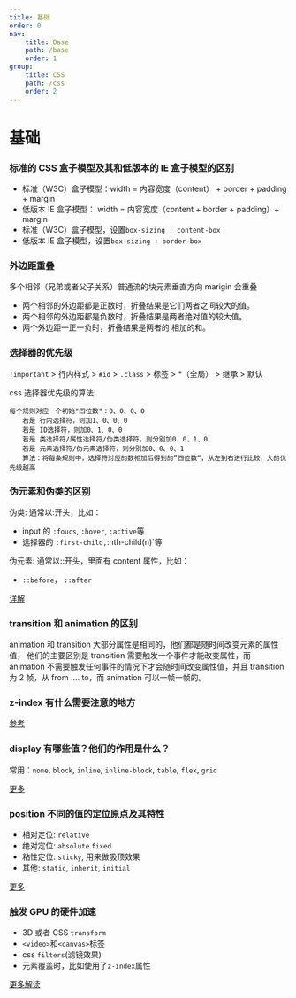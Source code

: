 ```yaml
---
title: 基础
order: 0
nav:
    title: Base
    path: /base
    order: 1
group:
    title: CSS
    path: /css
    order: 2
---
```


# 基础

### 标准的 CSS 盒子模型及其和低版本的 IE 盒子模型的区别

-   标准（W3C）盒子模型：width = 内容宽度（content） + border + padding + margin
-   低版本 IE 盒子模型： width = 内容宽度（content + border + padding）+ margin
-   标准（W3C）盒子模型，设置`box-sizing : content-box`
-   低版本 IE 盒子模型，设置`box-sizing : border-box`

### 外边距重叠

多个相邻（兄弟或者父子关系）普通流的块元素垂直方向 marigin 会重叠

-   两个相邻的外边距都是正数时，折叠结果是它们两者之间较大的值。
-   两个相邻的外边距都是负数时，折叠结果是两者绝对值的较大值。
-   两个外边距一正一负时，折叠结果是两者的 相加的和。

### 选择器的优先级

`!important` > 行内样式 > `#id` > `.class` > 标签 > \*（全局） > 继承 > 默认

css 选择器优先级的算法:

```
每个规则对应一个初始"四位数"：0、0、0、0
　　若是 行内选择符，则加1、0、0、0
　　若是 ID选择符，则加0、1、0、0
　　若是 类选择符/属性选择符/伪类选择符，则分别加0、0、1、0
　　若是 元素选择符/伪元素选择符，则分别加0、0、0、1
　　算法：将每条规则中，选择符对应的数相加后得到的”四位数“，从左到右进行比较，大的优先级越高
```

### 伪元素和伪类的区别

伪类: 通常以:开头，比如：

-   input 的 `:foucs`, `:hover`, `:active`等
-   选择器的 `:first-child,`:nth-child(n)`等

伪元素: 通常以::开头，里面有 content 属性，比如：

-   `::before`， `::after`

[详解](https://github.com/lgwebdream/FE-Interview/issues/18)

### transition 和 animation 的区别

animation 和 transition 大部分属性是相同的，他们都是随时间改变元素的属性值，
他们的主要区别是 transition 需要触发一个事件才能改变属性，而 animation 不需要触发任何事件的情况下才会随时间改变属性值，并且 transition 为 2 帧，从 from .... to，而 animation 可以一帧一帧的。

### z-index 有什么需要注意的地方

[参考](https://www.zhangxinxu.com/wordpress/2016/01/understand-css-stacking-context-order-z-index/)

### display 有哪些值？他们的作用是什么？

常用：`none`, `block`, `inline`, `inline-block`, `table`, `flex`, `grid`

[更多](https://developer.mozilla.org/en-US/docs/Web/CSS/display#specifications)

### position 不同的值的定位原点及其特性

-   相对定位: `relative`
-   绝对定位: `absolute` `fixed`
-   粘性定位: `sticky`, 用来做吸顶效果
-   其他: `static`, `inherit`, `initial`

[更多](https://developer.mozilla.org/en-US/docs/Web/CSS/position)

### 触发 GPU 的硬件加速

-   3D 或者 CSS `transform`
-   `<video>`和`<canvas>`标签
-   css `filters`(滤镜效果)
-   元素覆盖时，比如使用了`z-index`属性

[更多解读](https://www.w3cplus.com/css3/introduction-to-hardware-acceleration-css-animations.html)

